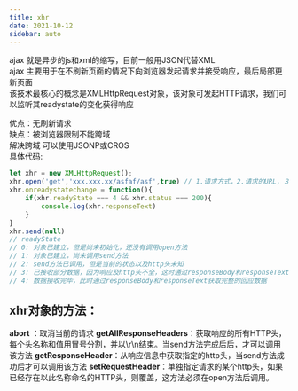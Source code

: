 ```yaml
---
title: xhr
date: 2021-10-12
sidebar: auto
---
```

ajax 就是异步的js和xml的缩写，目前一般用JSON代替XML</br>
ajax 主要用于在不刷新页面的情况下向浏览器发起请求并接受响应，最后局部更新页面</br>
该技术最核心的概念是XMLHttpRequest对象，该对象可发起HTTP请求，我们可以监听其readystate的变化获得响应</br>

优点：无刷新请求</br>
缺点：被浏览器限制不能跨域</br>
解决跨域 可以使用JSONP或CROS</br>
具体代码:</br>
```javascript
let xhr = new XMLHttpRequest();
xhr.open('get','xxx.xxx.xx/asfaf/asf',true) // 1.请求方式，2.请求的URL，３.同步还是异步，true表示异步
xhr.onreadystatechange = function(){
    if(xhr.readyState === 4 && xhr.status === 200){
        console.log(xhr.responseText)
    }
}
xhr.send(null)
// readyState 
// 0: 对象已建立，但是尚未初始化，还没有调用open方法
// 1: 对象已建立，尚未调用send方法
// 2: send方法已调用，但是当前的状态以及http头未知
// 3: 已接收部分数据，因为响应及http头不全，这时通过responseBody和responseText获取部分数据会出现错误
// 4: 数据接收完毕，此时通过responseBody和responseText获取完整的回应数据
```
## xhr对象的方法：
**abort** ：取消当前的请求
**getAllResponseHeaders**：获取响应的所有HTTP头，每个头名称和值用冒号分割，并以\r\n结束。当send方法完成后后，才可以调用该方法
**getResponseHeader**：从响应信息中获取指定的http头，当send方法成功后才可以调用该方法
**setRequestHeader**：单独指定请求的某个http头，如果已经存在以此名称命名的HTTP头，则覆盖，这方法必须在open方法后调用。